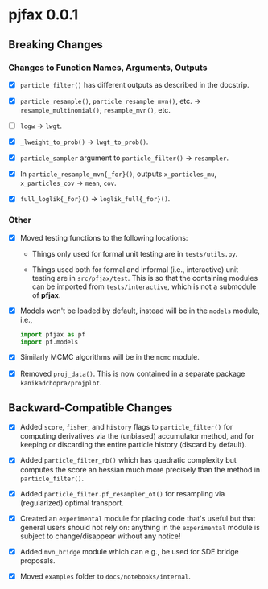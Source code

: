 # pjfax 0.0.1

## Breaking Changes

### Changes to Function Names, Arguments, Outputs

- [x] `particle_filter()` has different outputs as described in the docstrip.

- [x] `particle_resample()`, `particle_resample_mvn()`, etc. -> `resample_multinomial()`, `resample_mvn()`, etc.

- [ ] `logw` -> `lwgt`.

- [x] `_lweight_to_prob()` -> `lwgt_to_prob()`.

- [x] `particle_sampler` argument to `particle_filter()` -> `resampler`.

- [x] In `particle_resample_mvn{_for}()`, outputs `x_particles_mu`, `x_particles_cov` -> `mean`, `cov`.

- [x] `full_loglik{_for}()` -> `loglik_full{_for}()`. 

### Other

- [x] Moved testing functions to the following locations:

	- Things only used for formal unit testing are in `tests/utils.py`.
	
	- Things used both for formal and informal (i.e., interactive) unit testing are in `src/pfjax/test`.  This is so that the containing modules can be imported from `tests/interactive`, which is not a submodule of **pfjax**.

- [x] Models won't be loaded by default, instead will be in the `models` module, i.e.,

	```python
	import pfjax as pf
	import pf.models
	```
	
- [x] Similarly MCMC algorithms will be in the `mcmc` module. 

- [x] Removed `proj_data()`.  This is now contained in a separate package `kanikadchopra/projplot`.

## Backward-Compatible Changes

- [x] Added `score`, `fisher`, and `history` flags to `particle_filter()` for computing derivatives via the (unbiased) accumulator method, and for keeping or discarding the entire particle history (discard by default).

- [x] Added `particle_filter_rb()` which has quadratic complexity but computes the score an hessian much more precisely than the method in `particle_filter()`.

- [x] Added `particle_filter.pf_resampler_ot()` for resampling via (regularized) optimal transport.

- [x] Created an `experimental` module for placing code that's useful but that general users should not rely on: anything in the `experimental` module is subject to change/disappear without any notice!

- [x] Added `mvn_bridge` module which can e.g., be used for SDE bridge proposals.

- [x] Moved `examples` folder to `docs/notebooks/internal`.


